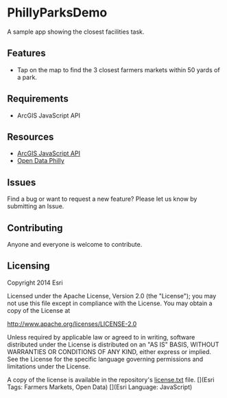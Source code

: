 PhillyParksDemo
===============

A sample app showing the closest facilities task.

## Features
* Tap on the map to find the 3 closest farmers markets within 50 yards of a park.

## Requirements

* ArcGIS JavaScript API

## Resources

* [ArcGIS JavaScript API](https://developers.arcgis.com/javascript/)
* [Open Data Philly](http://opendataphilly.org/)

## Issues

Find a bug or want to request a new feature?  Please let us know by submitting an Issue.

## Contributing

Anyone and everyone is welcome to contribute. 

## Licensing
Copyright 2014 Esri

Licensed under the Apache License, Version 2.0 (the "License");
you may not use this file except in compliance with the License.
You may obtain a copy of the License at

   http://www.apache.org/licenses/LICENSE-2.0

Unless required by applicable law or agreed to in writing, software
distributed under the License is distributed on an "AS IS" BASIS,
WITHOUT WARRANTIES OR CONDITIONS OF ANY KIND, either express or implied.
See the License for the specific language governing permissions and
limitations under the License.

A copy of the license is available in the repository's [license.txt](https://raw.github.com/Esri/quickstart-map-ios/master/license.txt) file.
[](Esri Tags: Farmers Markets, Open Data)
[](Esri Language: JavaScript)
